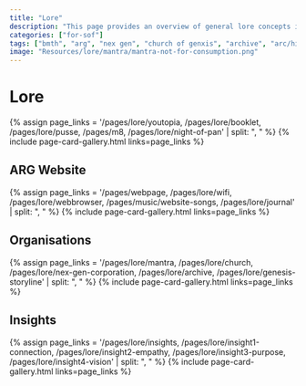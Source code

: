 ```yaml
---
title: "Lore"
description: "This page provides an overview of general lore concepts in the ARG."
categories: ["for-sof"]
tags: ["bmth", "arg", "nex gen", "church of genxis", "archive", "arc/hive", "mantra", "cult", "youtopia"]
image: "Resources/lore/mantra/mantra-not-for-consumption.png"
---
```


# Lore 

{% assign page_links = '/pages/lore/youtopia, /pages/lore/booklet, /pages/lore/pusse, /pages/m8, /pages/lore/night-of-pan' | split: ", " %}
{% include page-card-gallery.html links=page_links %}

## ARG Website

{% assign page_links = '/pages/webpage, /pages/lore/wifi, /pages/lore/webbrowser, /pages/music/website-songs, /pages/lore/journal' | split: ", " %}
{% include page-card-gallery.html links=page_links %}

## Organisations

{% assign page_links = '/pages/lore/mantra, /pages/lore/church, /pages/lore/nex-gen-corporation, /pages/lore/archive, /pages/lore/genesis-storyline' | split: ", " %}
{% include page-card-gallery.html links=page_links %}

## Insights

{% assign page_links = '/pages/lore/insights, /pages/lore/insight1-connection, /pages/lore/insight2-empathy, /pages/lore/insight3-purpose, /pages/lore/insight4-vision' | split: ", " %}
{% include page-card-gallery.html links=page_links %}
